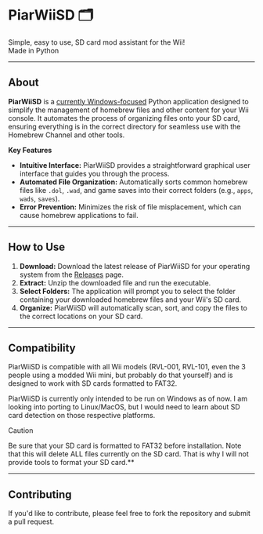 # PiarWiiSD 🗂️
Simple, easy to use, SD card mod assistant for the Wii! \
Made in Python

---

## About

**PiarWiiSD** is a [currently Windows-focused](#Compatibility) Python application designed to simplify the management of homebrew files and other content for your Wii console. It automates the process of organizing files onto your SD card, ensuring everything is in the correct directory for seamless use with the Homebrew Channel and other tools.

**Key Features**

* **Intuitive Interface:** PiarWiiSD provides a straightforward graphical user interface that guides you through the process.
* **Automated File Organization:** Automatically sorts common homebrew files like `.dol`, `.wad`, and game saves into their correct folders (e.g., `apps`, `wads`, `saves`).
* **Error Prevention:** Minimizes the risk of file misplacement, which can cause homebrew applications to fail.

---

## How to Use

1.  **Download:** Download the latest release of PiarWiiSD for your operating system from the [Releases](https://github.com/piarsquaared/PiarWiiSD/releases) page.
2.  **Extract:** Unzip the downloaded file and run the executable.
3.  **Select Folders:** The application will prompt you to select the folder containing your downloaded homebrew files and your Wii's SD card.
4.  **Organize:** PiarWiiSD will automatically scan, sort, and copy the files to the correct locations on your SD card.

---

## Compatibility

PiarWiiSD is compatible with all Wii models (RVL-001, RVL-101, even the 3 people using a modded Wii mini, but probably do that yourself) and is designed to work with SD cards formatted to FAT32.

PiarWiiSD is currently only intended to be run on Windows as of now. I am looking into porting to Linux/MacOS, but I would need to learn about SD card detection on those respective platforms.

> [!CAUTION]
> Be sure that your SD card is formatted to FAT32 before installation. Note that this will delete ALL files currently on the SD card. That is why I will not provide tools to format your SD card.**

---

## Contributing

If you'd like to contribute, please feel free to fork the repository and submit a pull request.



